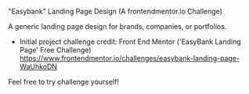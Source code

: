 "Easybank" Landing Page Design (A frontendmentor.io Challenge)

A generic landing page design for brands, companies, or portfolios.

- Initial project challenge credit: Front End Mentor ('EasyBank Landing Page' Free Challenge)
  https://www.frontendmentor.io/challenges/easybank-landing-page-WaUhkoDN

Feel free to try challenge yourself!
